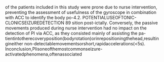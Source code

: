of the patients included in this study were prone due to nurse intervention, preventing the
assessment of usefulness of the gyroscope in combination with ACC to identify the body po-4.2. POTENTIALUSEOFTONIC-CLONICSEIZUREDETECTION 89
sition post-ictally. Conversely, the passive movements produced during nurse intervention
had no impact on the detection of PI via ACC, as they consisted mainly of assisting the pa-
tientintotherecoveryposition(bodyrotation)orinrepositioningthehead,resultingineither
non-detectablemovementsorshort,rapidaccelerations(<5s).
Inconclusion,PIisoneofthemostcommonseizure-activatedphenomena,oftenassociated